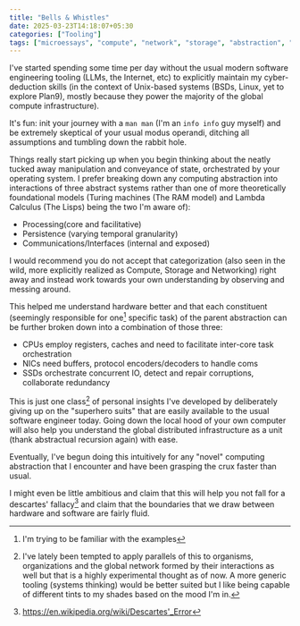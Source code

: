 ```yaml
---
title: "Bells & Whistles"
date: 2025-03-23T14:18:07+05:30
categories: ["Tooling"]
tags: ["microessays", "compute", "network", "storage", "abstraction", "turing","lambda", "RAM", "lisp","orchestration", "Unix","BSD","Linux","Plan9","distributed","infrastructure","electrons","waves","descartes","fallacy","superhero","suits","info","man","state","software","hardware","systems","thinking","recursion","abstraction"]
---
```


I've started spending some time per day without the usual modern software engineering tooling (LLMs, the Internet, etc) to explicitly maintain my cyber-deduction skills (in the context of Unix-based systems (BSDs, Linux, yet to explore Plan9), mostly because they power the majority of the global compute infrastructure).

It's fun: init your journey with a `man man` (I'm an `info info` guy myself) and be extremely skeptical of your usual modus operandi, ditching all assumptions and tumbling down the rabbit hole.  

Things really start picking up when you begin thinking about the neatly tucked away manipulation and conveyance of state, orchestrated by your operating system. I prefer breaking down any computing abstraction into interactions of three abstract systems rather than one of more theoretically foundational models (Turing machines (The RAM model) and Lambda Calculus (The Lisps) being the two I'm aware of):  
 - Processing(core and facilitative)  
 - Persistence (varying temporal granularity)  
 - Communications/Interfaces (internal and exposed)  
 
I would recommend you do not accept that categorization (also seen in the wild, more explicitly realized as Compute, Storage and Networking) right away and instead work towards your own understanding by observing and messing around.  

This helped me understand hardware better and that each constituent (seemingly responsible for one[^1] specific task) of the parent abstraction can be further broken down into a combination of those three:
 - CPUs employ registers, caches and need to facilitate inter-core task orchestration  
 - NICs need buffers, protocol encoders/decoders to handle coms
 - SSDs orchestrate concurrent IO, detect and repair corruptions, collaborate redundancy  

This is just one class[^2] of personal insights I've developed by deliberately giving up on the "superhero suits" that are easily available to the usual software engineer today. Going down the local hood of your own computer will also help you understand the global distributed infrastructure as a unit (thank abstractual recursion again) with ease.  

Eventually, I've begun doing this intuitively for any "novel" computing abstraction that I encounter and have been grasping the crux faster than usual.  

I might even be little ambitious and claim that this will help you not fall for a descartes' fallacy[^3] and claim that the boundaries that we draw between hardware and software are fairly fluid.

[^1]: I'm trying to be familiar with the examples

[^2]: I've lately been tempted to apply parallels of this to organisms, organizations and the global network formed by their interactions as well but that is a highly experimental thought as of now. A more generic tooling (systems thinking) would be better suited but I like being capable of different tints to my shades based on the mood I'm in.

[^3]: https://en.wikipedia.org/wiki/Descartes'_Error
